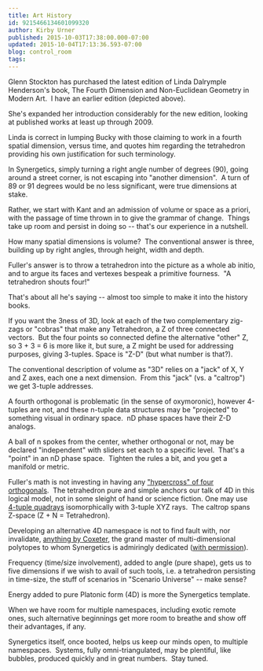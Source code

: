 ```yaml
---
title: Art History
id: 9215466134601099320
author: Kirby Urner
published: 2015-10-03T17:38:00.000-07:00
updated: 2015-10-04T17:13:36.593-07:00
blog: control_room
tags: 
---
```


[](https://www.flickr.com/photos/kirbyurner/21738915279/in/dateposted-public/)

Glenn Stockton has purchased the latest edition of Linda Dalrymple Henderson's book, The Fourth Dimension and Non-Euclidean Geometry in Modern Art.  I have an earlier edition (depicted above).

She's expanded her introduction considerably for the new edition, looking at published works at least up through 2009.

Linda is correct in lumping Bucky with those claiming to work in a fourth spatial dimension, versus time, and quotes him regarding the tetrahedron providing his own justification for such terminology.

In Synergetics, simply turning a right angle number of degrees (90), going around a street corner, is not escaping into "another dimension".  A turn of 89 or 91 degrees would be no less significant, were true dimensions at stake.

Rather, we start with Kant and an admission of volume or space as a priori, with the passage of time thrown in to give the grammar of change.  Things take up room and persist in doing so -- that's our experience in a nutshell.

How many spatial dimensions is volume?  The conventional answer is three, building up by right angles, through height, width and depth.

Fuller's answer is to throw a tetrahedron into the picture as a whole ab initio, and to argue its faces and vertexes bespeak a primitive fourness.  "A tetrahedron shouts four!"

That's about all he's saying -- almost too simple to make it into the history books.

If you want the 3ness of 3D, look at each of the two complementary zig-zags or "cobras" that make any Tetrahedron, a Z of three connected vectors.  But the four points so connected define the alternative "other" Z, so 3 + 3 = 6 is more like it, but sure, a Z might be used for addressing purposes, giving 3-tuples. Space is "Z-D" (but what number is that?).

The conventional description of volume as "3D" relies on a "jack" of X, Y and Z axes, each one a next dimension.  From this "jack" (vs. a "caltrop") we get 3-tuple addresses.

A fourth orthogonal is problematic (in the sense of oxymoronic), however 4-tuples are not, and these n-tuple data structures may be "projected" to something visual in ordinary space.  nD phase spaces have their Z-D analogs. 

A ball of n spokes from the center, whether orthogonal or not, may be declared "independent" with sliders set each to a specific level.  That's a "point" in an nD phase space.  Tighten the rules a bit, and you get a manifold or metric.

Fuller's math is not investing in having any ["hypercross" of four orthogonals](http://www.grunch.net/synergetics/hypercross.html).  The tetrahedron pure and simple anchors our talk of 4D in this logical model, not in some sleight of hand or science fiction. One may use [4-tuple quadrays](http://worldgame.blogspot.com/2015/09/compare-and-contrast.html) isomorphically with 3-tuple XYZ rays.  The caltrop spans Z-space (Z + N = Tetrahedron).

Developing an alternative 4D namespace is not to find fault with, nor invalidate, [anything by Coxeter](http://worldgame.blogspot.com/2004/11/matrix.html), the grand master of multi-dimensional polytopes to whom Synergetics is admiringly dedicated ([with permission](http://mybizmo.blogspot.com/2006/09/quick-account.html)).

Frequency (time/size involvement), added to angle (pure shape), gets us to five dimensions if we wish to avail of such tools, i.e. a tetrahedron persisting in time-size, the stuff of scenarios in "Scenario Universe" -- make sense?

Energy added to pure Platonic form (4D) is more the Synergetics template.

When we have room for multiple namespaces, including exotic remote ones, such alternative beginnings get more room to breathe and show off their advantages, if any.

Synergetics itself, once booted, helps us keep our minds open, to multiple namespaces.  Systems, fully omni-triangulated, may be plentiful, like bubbles, produced quickly and in great numbers.  Stay tuned.
